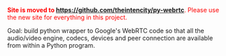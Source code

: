 <font color='red'><b>Site is moved to <a href='https://github.com/theintencity/py-webrtc'>https://github.com/theintencity/py-webrtc</a></b>. Please use the new site for everything in this project.</font>

Goal: build python wrapper to Google's WebRTC code so that all the audio/video engine, codecs, devices and peer connection are available from within a Python program.